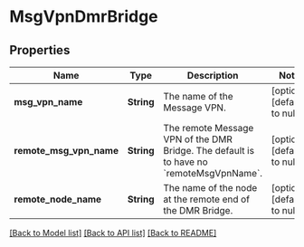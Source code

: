 # MsgVpnDmrBridge

## Properties
Name | Type | Description | Notes
------------ | ------------- | ------------- | -------------
**msg_vpn_name** | **String** | The name of the Message VPN. | [optional] [default to null]
**remote_msg_vpn_name** | **String** | The remote Message VPN of the DMR Bridge. The default is to have no &#x60;remoteMsgVpnName&#x60;. | [optional] [default to null]
**remote_node_name** | **String** | The name of the node at the remote end of the DMR Bridge. | [optional] [default to null]

[[Back to Model list]](../README.md#documentation-for-models) [[Back to API list]](../README.md#documentation-for-api-endpoints) [[Back to README]](../README.md)


